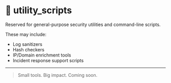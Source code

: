 # 🧰 utility_scripts

Reserved for general-purpose security utilities and command-line scripts.

These may include:
- Log sanitizers
- Hash checkers
- IP/Domain enrichment tools
- Incident response support scripts

---

> Small tools. Big impact. Coming soon.
